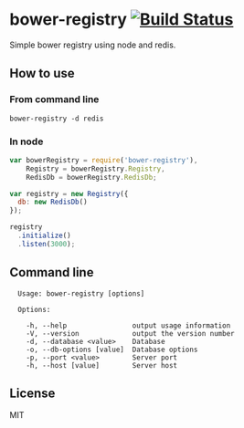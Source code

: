 # bower-registry [![Build Status](https://travis-ci.org/neoziro/hulkster.png?branch=master)](https://travis-ci.org/neoziro/hulkster)

Simple bower registry using node and redis.

## How to use

### From command line

```
bower-registry -d redis
```

### In node

```javascript
var bowerRegistry = require('bower-registry'),
    Registry = bowerRegistry.Registry,
    RedisDb = bowerRegistry.RedisDb;

var registry = new Registry({
  db: new RedisDb()
});

registry
  .initialize()
  .listen(3000);
```

## Command line

```
  Usage: bower-registry [options]

  Options:

    -h, --help                output usage information
    -V, --version             output the version number
    -d, --database <value>    Database
    -o, --db-options [value]  Database options
    -p, --port <value>        Server port
    -h, --host [value]        Server host
```

## License

MIT
